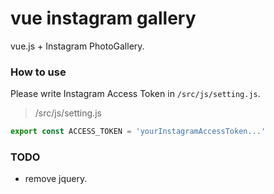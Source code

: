 # vue instagram gallery
vue.js + Instagram PhotoGallery.
 
### How to use

Please write Instagram Access Token in `/src/js/setting.js`.
>/src/js/setting.js
```setting.js
export const ACCESS_TOKEN = 'yourInstagramAccessToken...'
```

### TODO
* remove jquery.
